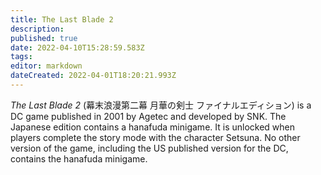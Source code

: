 ```yaml
---
title: The Last Blade 2
description: 
published: true
date: 2022-04-10T15:28:59.583Z
tags: 
editor: markdown
dateCreated: 2022-04-01T18:20:21.993Z
---
```


_The Last Blade 2_ (<span lang='ja'>幕末浪漫第二幕 月華の剣士 ファイナルエディション</span>) is a DC game published in 2001 by Agetec and developed by SNK. The Japanese edition contains a hanafuda minigame. It is unlocked when players complete the story mode with the character Setsuna. No other version of the game, including the US published version for the DC, contains the hanafuda minigame.